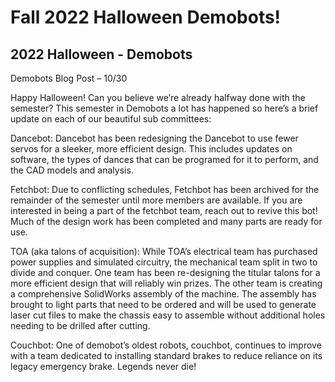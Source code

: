 # Fall 2022 Halloween Demobots!
## 2022 Halloween - Demobots

Demobots Blog Post – 10/30 

Happy Halloween! Can you believe we’re already halfway done with the semester? This semester in Demobots a lot has happened so here’s a brief update on each of our beautiful sub committees: <!--more-->

Dancebot: Dancebot has been redesigning the Dancebot to use fewer servos for a sleeker, more efficient design. This includes updates on software, the types of dances that can be programed for it to perform, and the CAD models and analysis. 

Fetchbot: Due to conflicting schedules, Fetchbot has been archived for the remainder of the semester until more members are available. If you are interested in being a part of the fetchbot team, reach out to revive this bot! Much of the design work has been completed and many parts are ready for use.

TOA (aka talons of acquisition): While TOA’s electrical team has purchased power supplies and simulated circuitry, the mechanical team split in two to divide and conquer. One team has been re-designing the titular talons for a more efficient design that will reliably win prizes. The other team is creating a comprehensive SolidWorks assembly of the machine. The assembly has brought to light parts that need to be ordered and will be used to generate laser cut files to make the chassis easy to assemble without additional holes needing to be drilled after cutting. 

Couchbot: One of demobot’s oldest robots, couchbot, continues to improve with a team dedicated to installing standard brakes to reduce reliance on its legacy emergency brake. Legends never die!
